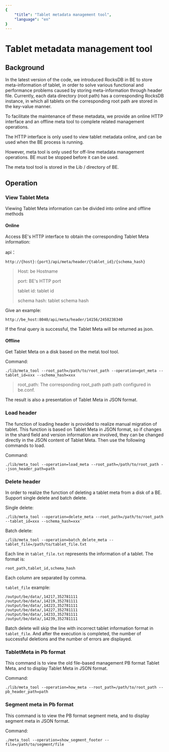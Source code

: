 ```yaml
---
{
    "title": "Tablet metadata management tool",
    "language": "en"
}
---
```


<!-- 
Licensed to the Apache Software Foundation (ASF) under one
or more contributor license agreements.  See the NOTICE file
distributed with this work for additional information
regarding copyright ownership.  The ASF licenses this file
to you under the Apache License, Version 2.0 (the
"License"); you may not use this file except in compliance
with the License.  You may obtain a copy of the License at

  http://www.apache.org/licenses/LICENSE-2.0

Unless required by applicable law or agreed to in writing,
software distributed under the License is distributed on an
"AS IS" BASIS, WITHOUT WARRANTIES OR CONDITIONS OF ANY
KIND, either express or implied.  See the License for the
specific language governing permissions and limitations
under the License.
-->

# Tablet metadata management tool

## Background

In the latest version of the code, we introduced RocksDB in BE to store meta-information of tablet, in order to solve various functional and performance problems caused by storing meta-information through header file. Currently, each data directory (root path) has a corresponding RocksDB instance, in which all tablets on the corresponding root path are stored in the key-value manner.

To facilitate the maintenance of these metadata, we provide an online HTTP interface and an offline meta tool to complete related management operations.

The HTTP interface is only used to view tablet metadata online, and can be used when the BE process is running.

However, meta tool is only used for off-line metadata management operations. BE must be stopped before it can be used.

The meta tool tool is stored in the Lib / directory of BE.

## Operation

### View Tablet Meta

Viewing Tablet Meta information can be divided into online and offline methods

#### Online

Access BE's HTTP interface to obtain the corresponding Tablet Meta information:

api：

`http://{host}:{port}/api/meta/header/{tablet_id}/{schema_hash}`


> Host: be Hostname
>
> port: BE's HTTP port
>
> tablet id: tablet id
>
> schema hash: tablet schema hash

Give an example:

`http://be_host:8040/api/meta/header/14156/2458238340`

If the final query is successful, the Tablet Meta will be returned as json.

#### Offline

Get Tablet Meta on a disk based on the meta\ tool tool.

Command:

```
./lib/meta_tool --root_path=/path/to/root_path --operation=get_meta --tablet_id=xxx --schema_hash=xxx
```

> root_path: The corresponding root_path path path configured in be.conf.

The result is also a presentation of Tablet Meta in JSON format.

### Load header

The function of loading header is provided to realize manual migration of tablet. This function is based on Tablet Meta in JSON format, so if changes in the shard field and version information are involved, they can be changed directly in the JSON content of Tablet Meta. Then use the following commands to load.

Command:

```
./lib/meta_tool --operation=load_meta --root_path=/path/to/root_path --json_header_path=path
```

### Delete header

In order to realize the function of deleting a tablet meta from a disk of a BE. Support single delete and batch delete.

Single delete:

```
./lib/meta_tool --operation=delete_meta --root_path=/path/to/root_path --tablet_id=xxx --schema_hash=xxx`
```

Batch delete:

```
./lib/meta_tool --operation=batch_delete_meta --tablet_file=/path/to/tablet_file.txt
```

Each line in `tablet_file.txt` represents the information of a tablet. The format is:

`root_path,tablet_id,schema_hash`

Each column are separated by comma.

`tablet_file` example:

```
/output/be/data/,14217,352781111
/output/be/data/,14219,352781111
/output/be/data/,14223,352781111
/output/be/data/,14227,352781111
/output/be/data/,14233,352781111
/output/be/data/,14239,352781111
```

Batch delete will skip the line with incorrect tablet information format in `tablet_file`. And after the execution is completed, the number of successful deletions and the number of errors are displayed.

### TabletMeta in Pb format

This command is to view the old file-based management PB format Tablet Meta, and to display Tablet Meta in JSON format.

Command:

```
./lib/meta_tool --operation=how_meta --root_path=/path/to/root_path --pb_header_path=path
```

### Segment meta in Pb format

This command is to view the PB format segment meta, and to display segment meta in JSON format.

Command:

```
./meta_tool --operation=show_segment_footer --file=/path/to/segment/file
```
